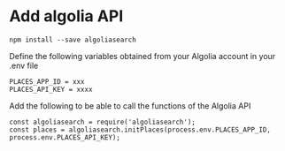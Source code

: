 # Add algolia API

`npm install --save algoliasearch`

Define the following variables obtained from your Algolia account in your .env file

```text
PLACES_APP_ID = xxx
PLACES_API_KEY = xxxx
```

Add the following to be able to call the functions of the Algolia API

```text
const algoliasearch = require('algoliasearch');
const places = algoliasearch.initPlaces(process.env.PLACES_APP_ID, process.env.PLACES_API_KEY);
```

